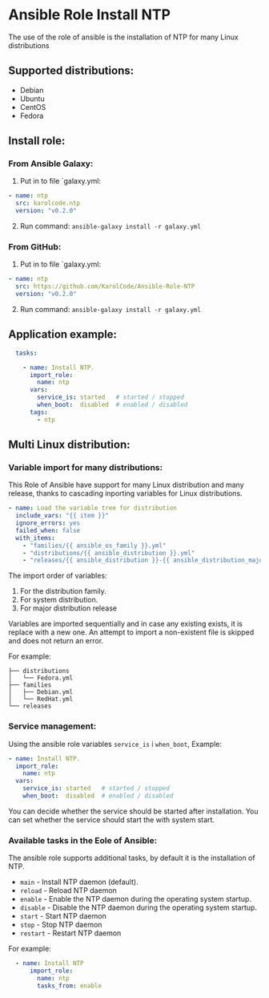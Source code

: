 # Ansible Role Install NTP

The use of the role of ansible is the installation of NTP for many Linux distributions

## Supported distributions:

  * Debian
  * Ubuntu
  * CentOS
  * Fedora

## Install role:

### From Ansible Galaxy:

1. Put in to file `galaxy.yml:

```yaml
- name: ntp
  src: karolcode.ntp
  version: "v0.2.0"
```

2. Run command: `ansible-galaxy install -r galaxy.yml`


### From GitHub:

1. Put in to file `galaxy.yml:


```yaml
- name: ntp
  src: https://github.com/KarolCode/Ansible-Role-NTP
  version: "v0.2.0"
```

2. Run command: `ansible-galaxy install -r galaxy.yml`

## Application example:

```yaml
  tasks:

    - name: Install NTP.
      import_role:
        name: ntp
      vars:
        service_is: started   # started / stopped
        when_boot:  disabled  # enabled / disabled
      tags:
        - ntp
```

## Multi Linux distribution:

### Variable import for many distributions:

This Role of Ansible have support for many Linux distribution and many release,
thanks to cascading inporting variables for Linux distributions.

```yaml
- name: Load the variable tree for distribution
  include_vars: "{{ item }}"
  ignore_errors: yes
  failed_when: false
  with_items:
    - "families/{{ ansible_os_family }}.yml"
    - "distributions/{{ ansible_distribution }}.yml"
    - "releases/{{ ansible_distribution }}-{{ ansible_distribution_major_version}}.yml"
```
The import order of variables:
  1. For the distribution family.
  2. For system distribution.
  3. For major distribution release

Variables are imported sequentially and in case any existing exists, it is replace with a new one.
An attempt to import a non-existent file is skipped and does not return an error.

For example:

```text
├── distributions
│   └── Fedora.yml
├── families
│   ├── Debian.yml
│   └── RedHat.yml
└── releases

```

### Service management:

Using the ansible role variables `service_is` i `when_boot`, Example:

```yaml
- name: Install NTP.
  import_role:
    name: ntp
  vars:
    service_is: started   # started / stopped
    when_boot:  disabled  # enabled / disabled
```

You can decide whether the service should be started after installation.
You can set whether the service should start the with system start.

### Available tasks in the Eole of Ansible:

The ansible role supports additional tasks, by default it is the installation of NTP.

  * `main` - Install NTP daemon (default).
  * `reload` - Reload NTP daemon
  * `enable` - Enable the NTP daemon during the operating system startup.
  * `disable` - Disable the NTP daemon during the operating system startup.
  * `start` - Start NTP daemon
  * `stop` - Stop NTP daemon
  * `restart` - Restart NTP daemon

For example:

```yaml
  - name: Install NTP
      import_role:
        name: ntp
        tasks_from: enable
```
